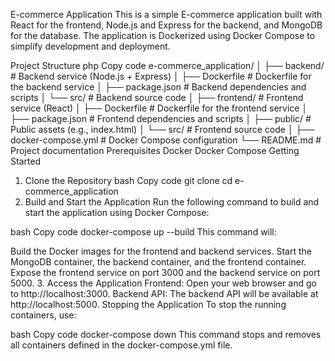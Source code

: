 E-commerce Application
This is a simple E-commerce application built with React for the frontend, Node.js and Express for the backend, and MongoDB for the database. The application is Dockerized using Docker Compose to simplify development and deployment.

Project Structure
php
Copy code
e-commerce_application/
│
├── backend/                   # Backend service (Node.js + Express)
│   ├── Dockerfile              # Dockerfile for the backend service
│   ├── package.json            # Backend dependencies and scripts
│   └── src/                    # Backend source code
│
├── frontend/                  # Frontend service (React)
│   ├── Dockerfile              # Dockerfile for the frontend service
│   ├── package.json            # Frontend dependencies and scripts
│   ├── public/                 # Public assets (e.g., index.html)
│   └── src/                    # Frontend source code
│
├── docker-compose.yml          # Docker Compose configuration
└── README.md                   # Project documentation
Prerequisites
Docker
Docker Compose
Getting Started
1. Clone the Repository
bash
Copy code
git clone <repository-url>
cd e-commerce_application
2. Build and Start the Application
Run the following command to build and start the application using Docker Compose:

bash
Copy code
docker-compose up --build
This command will:

Build the Docker images for the frontend and backend services.
Start the MongoDB container, the backend container, and the frontend container.
Expose the frontend service on port 3000 and the backend service on port 5000.
3. Access the Application
Frontend: Open your web browser and go to http://localhost:3000.
Backend API: The backend API will be available at http://localhost:5000.
Stopping the Application
To stop the running containers, use:

bash
Copy code
docker-compose down
This command stops and removes all containers defined in the docker-compose.yml file.
